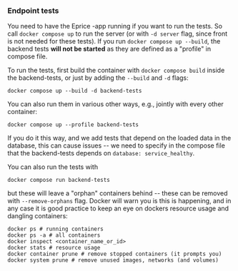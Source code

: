 ### Endpoint tests

You need to have the Eprice -app running if you want to run the tests. So call `docker compose up` to run the server (or with `-d server` flag, since front is not needed for these tests). If you run `docker compose up --build`, the backend tests **will not be started** as they are defined as a "profile" in compose file.

To run the tests, first build the container with `docker compose build` inside the backend-tests, or just by adding the `--build` and `-d` flags:

```
docker compose up --build -d backend-tests
```

You can also run them in various other ways, e.g., jointly with every other container:

```
docker compose up --profile backend-tests
```

If you do it this way, and we add tests that depend on the loaded data in the database, this can cause issues -- we need to specify in the compose file that the backend-tests depends on `database: service_healthy`.

You can also run the tests with

```
docker compose run backend-tests
```

but these will leave a "orphan" containers behind -- these can be removed with `--remove-orphans` flag. Docker will warn you is this is happening, and in any case it is good practice to keep an eye on dockers resource usage and dangling containers:

```
docker ps # running containers
docker ps -a # all containers
docker inspect <container_name_or_id>
docker stats # resource usage
docker container prune # remove stopped containers (it prompts you)
docker system prune # remove unused images, networks (and volumes)
```
